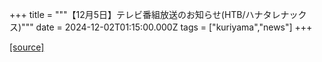+++
title = """【12月5日】テレビ番組放送のお知らせ(HTB/ハナタレナックス)"""
date = 2024-12-02T01:15:00.000Z
tags = ["kuriyama","news"]
+++


[[source]](https://www.town.kuriyama.hokkaido.jp/soshiki/28/29628.html)
